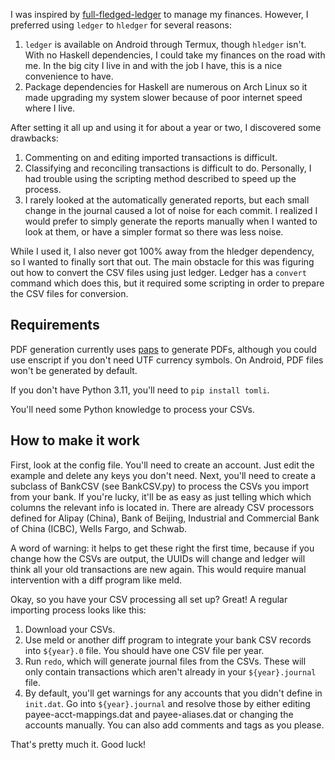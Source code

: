 

I was inspired by [full-fledged-ledger][ffl] to manage my finances.
However, I preferred using `ledger` to `hledger` for several reasons:

[ffl]: https://github.com/adept/full-fledged-hledger/wiki

1. `ledger` is available on Android through Termux, though `hledger`
   isn't.  With no Haskell dependencies, I could take my finances on
   the road with me. In the big city I live in and with the job I have,
   this is a nice convenience to have.
2. Package dependencies for Haskell are numerous on Arch Linux so it made
   upgrading my system slower because of poor internet speed where I live.

After setting it all up and using it for about a year or two, I discovered
some drawbacks:

1. Commenting on and editing imported transactions is difficult.
2. Classifying and reconciling transactions is difficult to
   do. Personally, I had trouble using the scripting method described
   to speed up the process.
3. I rarely looked at the automatically generated reports, but each
   small change in the journal caused a lot of noise for each commit. I
   realized I would prefer to simply generate the reports manually when
   I wanted to look at them, or have a simpler format so there was less
   noise.

While I used it, I also never got 100% away from the hledger
dependency, so I wanted to finally sort that out.  The main obstacle
for this was figuring out how to convert the CSV files using just
ledger. Ledger has a `convert` command which does this, but it required
some scripting in order to prepare the CSV files for conversion.


## Requirements

PDF generation currently uses [paps](https://github.com/dov/paps) to
generate PDFs, although you could use enscript if you don't need UTF
currency symbols. On Android, PDF files won't be generated by default.

If you don't have Python 3.11, you'll need to `pip install tomli`.

You'll need some Python knowledge to process your CSVs.


## How to make it work

First, look at the config file. You'll need to create an account. Just
edit the example and delete any keys you don't need. Next, you'll need
to create a subclass of BankCSV (see BankCSV.py) to process the CSVs you
import from your bank. If you're lucky, it'll be as easy as just telling
which which columns the relevant info is located in. There are already
CSV processors defined for Alipay (China), Bank of Beijing, Industrial
and Commercial Bank of China (ICBC), Wells Fargo, and Schwab.

A word of warning: it helps to get these right the first time, because
if you change how the CSVs are output, the UUIDs will change and ledger
will think all your old transactions are new again. This would require
manual intervention with a diff program like meld.

Okay, so you have your CSV processing all set up? Great! A regular
importing process looks like this:

1. Download your CSVs.
2. Use meld or another diff program to integrate your bank CSV records
   into `${year}.0` file. You should have one CSV file per year.
3. Run `redo`, which will generate journal files from the CSVs. These
   will only contain transactions which aren't already in your
   `${year}.journal` file.
4. By default, you'll get warnings for any accounts that you didn't define
   in `init.dat`. Go into `${year}.journal` and resolve those by either
   editing payee-acct-mappings.dat and payee-aliases.dat or changing the
   accounts manually. You can also add comments and tags as you please.

That's pretty much it. Good luck!
